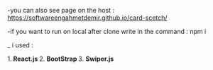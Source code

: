 
-you can also see page on the host : https://softwareengahmetdemir.github.io/card-scetch/

-if you want to run on local after clone write in the command : npm i 

_ i used :

1.<b> React.js </b>
2. <b>BootStrap </b>
3. <b>Swiper.js </b>

